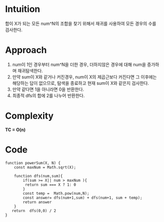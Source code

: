 # Intuition

합이 X가 되는 모든 num^N의 조합을 찾기 위해서 재귀를 사용하여 모든 경우의 수를 검사한다.

# Approach

1. num이 1인 경우부터 num^N을 더한 경우, 더하지않은 경우에 대해 num을 증가하며 재귀탐색한다.
2. 만약 sum이 X와 같거나 커진경우, num이 X의 제곱근보다 커진다면 그 이후에는 해당하는 답이 없으므로, 탐색을 종료하고 현재 sum이 X와 같은지 검사한다.
3. 만약 같다면 1을 아니라면 0을 반환한다.
4. 최종적 dfs의 합에 2를 나누어 반환한다.

# Complexity

**TC = O(n)**

# Code

```
function powerSum(X, N) {
    const maxNum = Math.sqrt(X);

    function dfs(num,sum){
        if(sum >= X|| num > maxNum ){
         return sum === X ? 1: 0
        }
        const temp =  Math.pow(num,N);
        const answer= dfs(num+1,sum) + dfs(num+1, sum + temp);
        return answer
    }
   return  dfs(0,0) / 2
}

```
